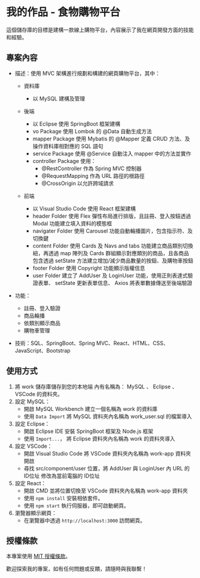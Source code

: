 # 我的作品 - 食物購物平台

這個儲存庫的目標是建構一款線上購物平台，內容展示了我在網頁開發方面的技能和經驗。

## 專案內容

- 描述：使用 MVC 架構進行規劃和構建的網頁購物平台，其中：

  - 資料庫
    - 以 MySQL 建構及管理
  
  - 後端
    - 以 Eclipse 使用 SpringBoot 框架建構
    - vo Package 使用 Lombok 的 @Data 自動生成方法
    - mapper Package 使用 Mybatis 的 @Mapper 定義 CRUD 方法、及操作資料庫相對應的 SQL 語句
    - service Package 使用 @Service 自動注入 mapper 中的方法並實作
    - controller Package 使用：
      - @RestController 作為 Spring MVC 控制器
      - @RequestMapping 作為 URL 路徑的根路徑
      - @CrossOrigin 以允許跨域請求
  
  - 前端
    - 以 Visual Studio Code 使用 React 框架建構
    - header Folder 使用 Flex 彈性布局進行排版，且註冊、登入按鈕透過 Modal 功能建立填入資料的模態框
    - navigater Folder 使用 Carousel 功能自動輪播圖片，包含指示符、及切換鍵
    - content Folder 使用 Cards 及 Navs and tabs 功能建立商品類別切換紐，再透過 map 陣列及 Cards 群組顯示對應類別的商品，且各商品包含透過 setState 方法建立增加/減少商品數量的按鈕、及購物車按鈕
    - footer Folder 使用 Copyright 功能顯示版權信息
    - user Folder 建立了 AddUser 及 LoginUser 功能，使用正則表達式驗證表單、 setState 更新表單信息、 Axios 將表單數據傳送至後端驗證
    
- 功能：
  - 註冊、登入驗證
  - 商品輪播
  - 依類別顯示商品
  - 購物車管理

- 技術：SQL、SpringBoot、Spring MVC、React、HTML、CSS、JavaScript、Bootstrap

## 使用方式
1. 將 work 儲存庫儲存到您的本地端
   內有名稱為： MySQL 、 Eclipse 、 VSCode 的資料夾。
2. 設定 MySQL：
   - 開啟 MySQL Workbench 建立一個名稱為 work 的資料庫
   - 使用 `Data Import` 將 MySQL 資料夾內名稱為 work_user.sql 的檔案導入
3. 設定 Eclipse：
   - 開啟 Eclipse IDE 安裝 SpringBoot 框架及 Node.js 框架
   - 使用 `Import...`， 將 Eclipse 資料夾內名稱為 work 的資料夾導入
4. 設定 VSCode：
   - 開啟 Visual Studio Code 將 VSCode 資料夾內名稱為 work-app 資料夾開啟
   - 尋找 src/component/user 位置，將 AddUser 與 LoginUser 內 URL 的 ID位址 修改為當前電腦的 ID位址
5. 設定 React：
   - 開啟 CMD 並將位置切換至 VSCode 資料夾內名稱為 work-app 資料夾
   - 使用 `npm install` 安裝相依套件。
   - 使用 `npm start` 執行伺服器，即可啟動網頁。
6. 瀏覽器顯示網頁：
   - 在瀏覽器中透過 `http://localhost:3000` 訪問網頁。

## 授權條款
本專案使用 [MIT 授權條款](LICENSE)。

歡迎探索我的專案，如有任何問題或反饋，請隨時與我聯繫！
